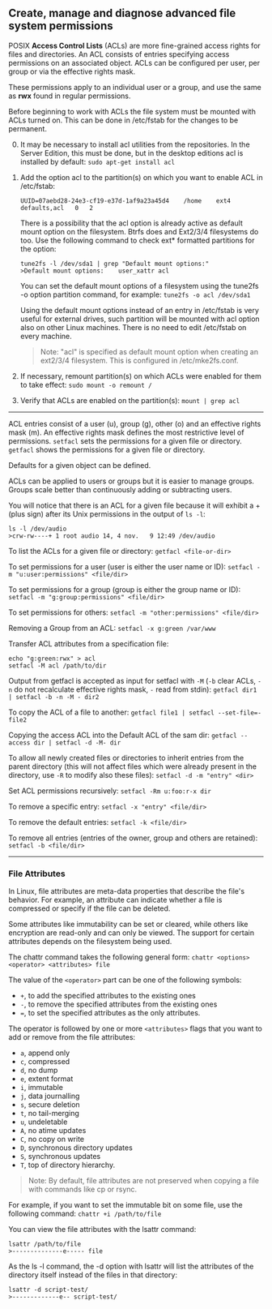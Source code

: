 ## Create, manage and diagnose advanced file system permissions

POSIX **Access Control Lists** (ACLs) are more fine-grained access rights for files and directories. An ACL consists of entries specifying access permissions on an associated object. ACLs can be configured per user, per group or via the effective rights mask.

These permissions apply to an individual user or a group, and use the same as **rwx** found in regular permissions. 

Before beginning to work with ACLs the file system must be mounted with ACLs turned on. This can be done in /etc/fstab for the changes to be permanent.

0. It may be necessary to install acl utilities from the repositories. In the Server Edition, this must be done, but in the desktop editions acl is installed by default: `sudo apt-get install acl`

1. Add the option acl to the partition(s) on which you want to enable ACL in /etc/fstab:
    ```
    UUID=07aebd28-24e3-cf19-e37d-1af9a23a45d4    /home    ext4   defaults,acl   0   2
    ```

    There is a possibility that the acl option is already active as default mount option on the filesystem. Btrfs does and Ext2/3/4 filesystems do too. Use the following command to check ext* formatted partitions for the option:
    ```
    tune2fs -l /dev/sda1 | grep "Default mount options:"
    >Default mount options:    user_xattr acl
    ```

    You can set the default mount options of a filesystem using the tune2fs -o option partition command, for example:
    `tune2fs -o acl /dev/sda1`

    Using the default mount options instead of an entry in /etc/fstab is very useful for external drives, such partition will be mounted with acl option also on other Linux machines. There is no need to edit /etc/fstab on every machine. 

    > Note: "acl" is specified as default mount option when creating an ext2/3/4 filesystem. This is configured in /etc/mke2fs.conf.

2. If necessary, remount partition(s) on which ACLs were enabled for them to take effect: `sudo mount -o remount /`

3. Verify that ACLs are enabled on the partition(s): `mount | grep acl`

---

ACL entries consist of a user (u), group (g), other (o) and an effective rights mask (m). An effective rights mask defines the most restrictive level of permissions. `setfacl` sets the permissions for a given file or directory. `getfacl` shows the permissions for a given file or directory.

Defaults for a given object can be defined.

ACLs can be applied to users or groups but it is easier to manage groups. Groups scale better than continuously adding or subtracting users. 

You will notice that there is an ACL for a given file because it will exhibit a + (plus sign) after its Unix permissions in the output of `ls -l`:
```
ls -l /dev/audio
>crw-rw----+ 1 root audio 14, 4 nov.   9 12:49 /dev/audio
```

To list the ACLs for a given file or directory: `getfacl <file-or-dir>`

To set permissions for a user (user is either the user name or ID): `setfacl -m "u:user:permissions" <file/dir>`

To set permissions for a group (group is either the group name or ID): `setfacl -m "g:group:permissions" <file/dir>`

To set permissions for others: `setfacl -m "other:permissions" <file/dir>`

Removing a Group from an ACL: `setfacl -x g:green /var/www`

Transfer ACL attributes from a specification file:
```
echo "g:green:rwx" > acl 
setfacl -M acl /path/to/dir
```

Output from getfacl is accepted as input for setfacl with `-M` (`-b` clear ACLs, `-n` do not recalculate effective rights mask, `-` read from stdin): `getfacl dir1 | setfacl -b -n -M - dir2`

To copy the ACL of a file to another: `getfacl file1 | setfacl --set-file=- file2`

Copying the access ACL into the Default ACL of the sam dir: `getfacl --access dir | setfacl -d -M- dir`

To allow all newly created files or directories to inherit entries from the parent directory (this will not affect files which were already present in the directory, use `-R` to modify also these files): `setfacl -d -m "entry" <dir>`

Set ACL permissions recursively: `setfacl -Rm u:foo:r-x dir`

To remove a specific entry: `setfacl -x "entry" <file/dir>`

To remove the default entries: `setfacl -k <file/dir>`

To remove all entries (entries of the owner, group and others are retained): `setfacl -b <file/dir>`

---

### File Attributes

In Linux, file attributes are meta-data properties that describe the file's behavior. For example, an attribute can indicate whether a file is compressed or specify if the file can be deleted.

Some attributes like immutability can be set or cleared, while others like encryption are read-only and can only be viewed. The support for certain attributes depends on the filesystem being used.

The chattr command takes the following general form:
`chattr <options> <operator> <attributes> file`

The value of the `<operator>` part can be one of the following symbols:

- `+`, to add the specified attributes to the existing ones
- `-`, to remove the specified attributes from the existing ones
- `=`, to set the specified attributes as the only attributes.

The operator is followed by one or more `<attributes>` flags that you want to add or remove from the file attributes:

- `a`, append only
- `c`, compressed
- `d`, no dump
- `e`, extent format
- `i`, immutable
- `j`, data journalling
- `s`, secure deletion
- `t`, no tail-merging
- `u`, undeletable
- `A`, no atime updates
- `C`, no copy on write
- `D`, synchronous directory updates
- `S`, synchronous updates
- `T`, top of directory hierarchy.

> Note: By default, file attributes are not preserved when copying a file with commands like cp or rsync.

For example, if you want to set the immutable bit on some file, use the following command:
`chattr +i /path/to/file`

You can view the file attributes with the lsattr command:
```
lsattr /path/to/file
>--------------e----- file
```

As the ls -l command, the -d option with lsattr will list the attributes of the directory itself instead of the files in that directory:
```
lsattr -d script-test/
>-------------e-- script-test/
```
